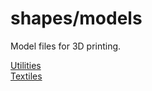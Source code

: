 # shapes/models
Model files for 3D printing.

[Utilities](./utilities/README.md)  
[Textiles](./textiles/README.md)  
